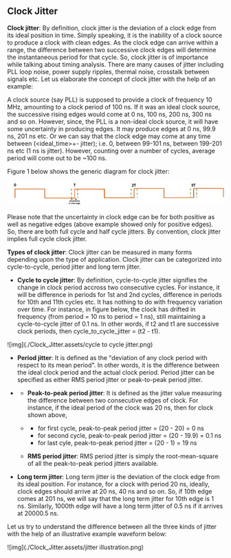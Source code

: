 ## Clock Jitter

**Clock jitter**: By definition, clock jitter is the deviation of a clock edge from its ideal position in time. Simply  speaking, it is the inability of a clock source to produce a clock with  clean edges. As the clock edge can arrive within a range, the difference between two successive clock edges will determine the instantaneous  period for that cycle. So, clock jitter is of importance while talking  about timing analysis. There are many causes of jitter including PLL  loop noise, power supply ripples, thermal noise, crosstalk between  signals etc. Let us elaborate the concept of clock jitter with the help  of an example:

 A clock source (say PLL) is supposed to provide a clock of frequency 10  MHz, amounting to a clock period of 100 ns. If it was an ideal clock  source, the successive rising edges would come at 0 ns, 100 ns, 200 ns,  300 ns and so on. However, since, the PLL is a non-ideal clock source,  it will have some uncertainty in producing edges. It may produce edges  at 0 ns, 99.9 ns, 201 ns etc. Or we can say that the clock edge may come at any time between (<ideal_time>+- jitter); i.e. 0, between  99-101 ns, between 199-201 ns etc (1 ns is jitter). However, counting  over a number of cycles, average period will come out to be ~100 ns.

 Figure 1 below shows the generic diagram for clock jitter:



![img](./Clock_Jitter.assets/1.png)


 Please note that the uncertainty in clock edge can be for both positive  as well as negative edges (above example showed only for positive  edges). So, there are both full cycle and half cycle jitters. By  convention, clock jitter implies full cycle clock jitter.


**Types of clock jitter**: Clock jitter can be  measured in many forms depending upon the type of application. Clock  jitter can be categorized into cycle-to-cycle, period jitter and long  term jitter.

- **Cycle to cycle jitter**: By definition,  cycle-to-cycle jitter signifies the change in clock period accross two  consecutive cycles. For instance, it will be difference in periods for  1st and 2nd cycles, difference in periods for 10th and 11th cycles etc.  It has nothing to do with frequency variation over time. For instance,  in figure below, the clock has drifted in frequency (from period = 10 ns to period = 1 ns), still maintaining a cycle-to-cycle jitter of 0.1 ns. In other words, if t2 and t1 are successive clock periods, then  cycle_to_cycle_jitter = (t2 - t1).

![img](./Clock_Jitter.assets/cycle to cycle jitter.png)



- **Period jitter**: It is defined as the "deviation of  any clock period with respect to its mean period". In other words, it is the difference between the ideal clock period and the actual clock  period. Period jitter can be specified as either RMS period jitter or  peak-to-peak period jitter.

- - **Peak-to-peak period jitter**: It is defined as the  jitter value measuring the difference between two consecutive edges of  clock. For instance, if the ideal period of the clock was 20 ns, then  for clock shown above, 

  - - for first cycle, peak-to-peak period jitter = (20 - 20) = 0 ns
    - for second cycle, peak-to-peak period jitter = (20 - 19.9) = 0.1 ns
    - for last cyle, peak-to-peak period jitter = (20 - 1) = 19 ns

  - **RMS period jitter**: RMS period jitter is simply the root-mean-square of all the peak-to-peak period jitters available.



- **Long term jitter**: Long term jitter is the deviation of the clock edge from its ideal position. For instance, for a clock  with period 20 ns, ideally, clock edges should arrive at 20 ns, 40 ns  and so on. So, if 10th edge comes at 201 ns, we will say that the long  term jitter for 10th edge is 1 ns. Similarly, 1000th edge will have a  long term jitter of 0.5 ns if it arrives at 20000.5 ns.



 Let us try to understand the difference between all the three kinds of  jitter with the help of an illustrative example waveform below:



![img](./Clock_Jitter.assets/jitter illustration.png)